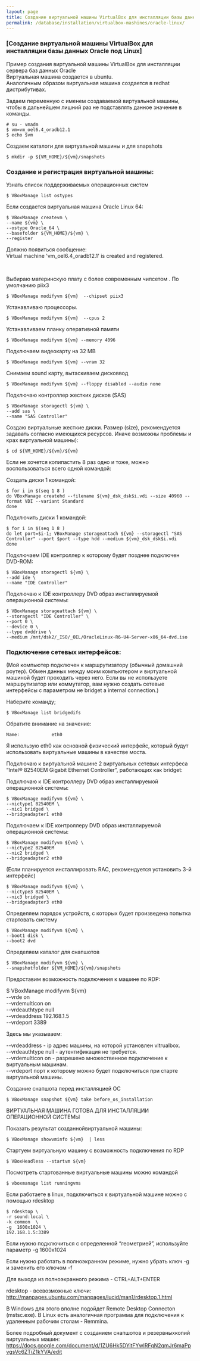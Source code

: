 ```yaml
---
layout: page
title: Создание виртуальной машины VirtualBox для инсталляции базы данных Oracle под Linux
permalink: /database/installation/virtualbox-mashines/oracle-linux/
---
```


### [Создание виртуальной машины VirtualBox для инсталляции базы данных Oracle под Linux]


Пример создания виртуальной машины VirtualBox для инсталляции сервера баз данных Oracle<br/>
Виртуальная машина создается в ubuntu. <br/>
Аналогичным образом виртуальная машина создается в redhat дистрибутивах.



Задаем переменную с именем создаваемой виртуальной машины, чтобы в дальнейшем лишний раз не подставлять данное значение в команды.

    # su - vmadm
    $ vm=vm_oel6.4_oradb12.1
    $ echo $vm


Создаем каталоги для виртуальной машины и для snapshots

	$ mkdir -p ${VM_HOME}/${vm}/snapshots


### Создание и регистрация виртуальной машины:


Узнать список поддерживаемых операционных систем

	$ VBoxManage list ostypes


Если создается виртуальная машина Oracle Linux 64:


    $ VBoxManage createvm \
    --name ${vm} \
    --ostype Oracle_64 \
    --basefolder ${VM_HOME}/${vm} \
    --register


Должно появиться сообщение:<br/>
Virtual machine 'vm_oel6.4_oradb12.1' is created and registered.


<br/>

Выбираю материнскую плату с более современным чипсетом . По умолчанию piix3


	$ VBoxManage modifyvm ${vm}  --chipset piix3


Устанавливаю процессоры.


	$ VBoxManage modifyvm ${vm}  --cpus 2


Устанавливаем планку оперативной памяти

	$ VBoxManage modifyvm ${vm} --memory 4096

Подключаем видеокарту на 32 MB

	$ VBoxManage modifyvm ${vm} --vram 32


Снимаем sound карту, вытаскиваем дисковвод


	$ VBoxManage modifyvm ${vm} --floppy disabled --audio none


Подключаю контроллер жестких дисков (SAS)


    $ VBoxManage storagectl ${vm} \
    --add sas \
    --name "SAS Controller"


Создаю виртуальные жесткие диски. Размер (size), рекомендуется задавать согласно имеющихся ресурсов. Иначе возможны проблемы и крах виртуальной машины):


	$ cd ${VM_HOME}/${vm}/${vm}


Если не хочется копипастить 8 раз одно и тоже, можно воспользоваться всего одной командой:

Создать диски 1 командой:

    $ for i in $(seq 1 8 )
    do VBoxManage createhd --filename ${vm}_dsk_dsk$i.vdi --size 40960 --format VDI --variant Standard
    done


Подключить диски 1 командой:

    $ for i in $(seq 1 8 )
    do let port=$i-1; VBoxManage storageattach ${vm} --storagectl "SAS Controller" --port $port --type hdd --medium ${vm}_dsk_dsk$i.vdi
    done


<!--
<br/><br/>
Или вручную (Так надежнее):
<br/><br/>

       <div class="linuxCommand">
	$ VBoxManage createhd \<br/>
--filename ${vm}_dsk1.vdi \<br/>
--size 40960 \<br/>
--format VDI \<br/>
--variant Standard<br/>
       </div>


<br/><br/>


       <div class="linuxCommand">
$ VBoxManage createhd \<br/>
--filename ${vm}_dsk2.vdi \<br/>
--size 40960 \<br/>
--format VDI \<br/>
--variant Standard<br/>
       </div>



<br/><br/>


       <div class="linuxCommand">
$ VBoxManage createhd \<br/>
--filename ${vm}_dsk3.vdi \<br/>
--size 40960 \<br/>
--format VDI \<br/>
--variant Standard<br/>
       </div>


<br/><br/>


       <div class="linuxCommand">
$ VBoxManage createhd \<br/>
--filename ${vm}_dsk4.vdi \<br/>
--size 40960 \<br/>
--format VDI \<br/>
--variant Standard<br/>
       </div>



<br/><br/>


       <div class="linuxCommand">
$ VBoxManage createhd \<br/>
--filename ${vm}_dsk5.vdi \<br/>
--size 40960 \<br/>
--format VDI \<br/>
--variant Standard<br/>
       </div>


<br/><br/>


       <div class="linuxCommand">
$ VBoxManage createhd \<br/>
--filename ${vm}_dsk6.vdi \<br/>
--size 40960 \<br/>
--format VDI \<br/>
--variant Standard<br/>
       </div>


<br/><br/>


       <div class="linuxCommand">
$ VBoxManage createhd \<br/>
--filename ${vm}_dsk7.vdi \<br/>
--size 40960 \<br/>
--format VDI \<br/>
--variant Standard<br/>
       </div>

<br/><br/>


       <div class="linuxCommand">
$ VBoxManage createhd \<br/>
--filename ${vm}_dsk8.vdi \<br/>
--size 40960 \<br/>
--format VDI \<br/>
--variant Standard<br/>
       </div>

<br/><br/>
Подключаю диски к SAS контроллеру (максимум 8):


       <div class="linuxCommand">
$ VBoxManage storageattach ${vm} \<br/>
--storagectl "SAS Controller" \<br/>
--port 0 \<br/>
--type hdd \<br/>
--medium ${vm}_dsk1.vdi<br/>
       </div>

<br/><br/>

       <div class="linuxCommand">
$ VBoxManage storageattach ${vm} \<br/>
--storagectl "SAS Controller" \<br/>
--port 1 \<br/>
--type hdd \<br/>
--medium ${vm}_dsk2.vdi<br/>
       </div>

<br/><br/>

       <div class="linuxCommand">
$ VBoxManage storageattach ${vm} \<br/>
--storagectl "SAS Controller" \<br/>
--port 2 \<br/>
--type hdd \<br/>
--medium ${vm}_dsk3.vdi<br/>
       </div>

<br/><br/>

       <div class="linuxCommand">
$ VBoxManage storageattach ${vm} \<br/>
--storagectl "SAS Controller" \<br/>
--port 3 \<br/>
--type hdd \<br/>
--medium ${vm}_dsk4.vdi<br/>
       </div>

<br/><br/>

       <div class="linuxCommand">
$ VBoxManage storageattach ${vm} \<br/>
--storagectl "SAS Controller" \<br/>
--port 4 \<br/>
--type hdd \<br/>
--medium ${vm}_dsk5.vdi<br/>
       </div>

<br/><br/>

<div class="linuxCommand">
$ VBoxManage storageattach ${vm} \<br/>
--storagectl "SAS Controller" \<br/>
--port 5 \<br/>
--type hdd \<br/>
--medium ${vm}_dsk6.vdi<br/>
</div>

<br/><br/>

<div class="linuxCommand">
$ VBoxManage storageattach ${vm} \<br/>
--storagectl "SAS Controller" \<br/>
--port 6 \<br/>
--type hdd \<br/>
--medium ${vm}_dsk7.vdi<br/>
</div>

<br/><br/>

<div class="linuxCommand">
$ VBoxManage storageattach ${vm} \<br/>
--storagectl "SAS Controller" \<br/>
--port 7 \<br/>
--type hdd \<br/>
--medium ${vm}_dsk8.vdi<br/>
</div>

-->


Подключаем IDE контроллер к которому будет позднее подключен DVD-ROM:


    $ VBoxManage storagectl ${vm} \
    --add ide \
    --name "IDE Controller"


Подключаю к IDE контроллеру DVD образ инсталлируемой операционной системы:


    $ VBoxManage storageattach ${vm} \
    --storagectl "IDE Controller" \
    --port 0 \
    --device 0 \
    --type dvddrive \
    --medium /mnt/dsk2/_ISO/_OEL/OracleLinux-R6-U4-Server-x86_64-dvd.iso



### Подключение сетевых интерфейсов:

(Мой компьютер подключен к маршрутизатору (обычный домашний роутер). Обмен данных между моим компьютером и виртуальной машиной будет проходить через него. Если вы не используете маршрутизатор или коммутатор, вам нужно создать сетевые интерфейсы с параметром не bridget а internal connection.)


Наберите команду;

    $ VBoxManage list bridgedifs


Обратите внимание на значение:

    Name:            eth0


Я использую eth0 как основной физический интерфейс, который будут использовать виртуальные машины в качестве моста.


Подключаю к виртуальной машине 2 виртуальных сетевых интерфеса “Intel® 82540EM Gigabit Ethernet Controller”, работающих как bridget:


Подключаю к IDE контроллеру DVD образ инсталлируемой операционной системы:


    $ VBoxManage modifyvm ${vm} \
    --nictype1 82540EM \
    --nic1 bridged \
    --bridgeadapter1 eth0


Подключаем к IDE контроллеру DVD образ инсталлируемой операционной системы:

    $ VBoxManage modifyvm ${vm} \
    --nictype2 82540EM
    --nic2 bridged \
    --bridgeadapter2 eth0



 (Если планируется инсталлировать RAC, рекомендуется установить 3-й интерфейс)


    $ VBoxManage modifyvm ${vm} \
    --nictype3 82540EM \
    --nic3 bridged \
    --bridgeadapter3 eth0


Определяем порядок устройств, с которых будет произведена попытка стартовать систему


    $ VBoxManage modifyvm ${vm} \
    --boot1 disk \
    --boot2 dvd


Определяем каталог для снапшотов


    $ VBoxManage modifyvm ${vm} \
    --snapshotfolder ${VM_HOME}/${vm}/snapshots


Предоставим возможность подключения к машине по RDP:


$ VBoxManage modifyvm ${vm} \
--vrde on \
--vrdemulticon on \
--vrdeauthtype null \
--vrdeaddress 192.168.1.5 \
--vrdeport 3389


Здесь мы указываем:


--vrdeaddress - ip адрес машины, на которой установлен vitrualbox.  
--vrdeauthtype null - аутентификация не требуется.  
--vrdemulticon on - разрешено множественное подключение к виртуальным машинам.  
--vrdeport порт к которому можно будет подключиться при старте виртуальной машины.  


Создание снапшота перед инсталляцией ОС

    $ VBoxManage snapshot ${vm} take before_os_installation


ВИРТУАЛЬНАЯ МАШИНА ГОТОВА ДЛЯ ИНСТАЛЛЯЦИИ ОПЕРАЦИОННОЙ СИСТЕМЫ


Показать результат созданнойвиртуальной машины:


    $ VBoxManage showvminfo ${vm}  | less


Стартуем виртуальную машину с возможность подключения по RDP

    $ VBoxHeadless --startvm ${vm}


Посмотреть стартованные виртуальные машины можно командой

    $ vboxmanage list runningvms


Если работаете в linux, подключиться к виртуальной машине можно с помощью rdesktop

    $ rdesktop \
    -r sound:local \
    -k common  \
    -g  1600x1024 \
    192.168.1.5:3389


Если нужно подключиться с определенной “геометрией”, используйте параметр -g  1600x1024


Если нужно работать в полноэкранном режиме, нужно убрать ключ -g и заменить его ключом -f

Для выхода из полноэкранного режима - CTRL+ALT+ENTER


rdesktop - всевозможные ключи:  
http://manpages.ubuntu.com/manpages/lucid/man1/rdesktop.1.html


В Windows для этого вполне подойдет Remote Desktop Connecton (mstsc.exe). В Linux есть аналогичная программа для подключения к удаленным рабочим столам - Remmina.


Более подробный документ с созданием снапшотов и резервныхкопий виртуальных машин:<br/>
https://docs.google.com/document/d/1ZU6Hk5DYitFYwlRFqN2qmJr6maPpvgsVc6ZTiZ1kYVA/edit
